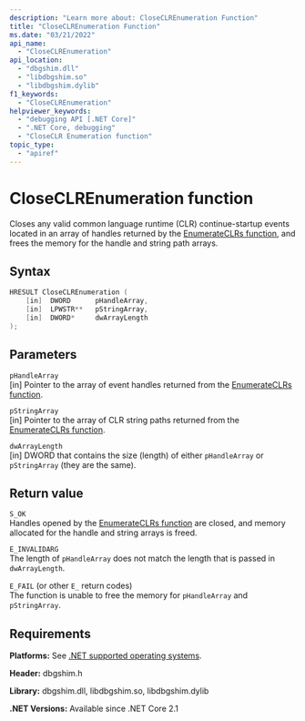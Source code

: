 ```yaml
---
description: "Learn more about: CloseCLREnumeration Function"
title: "CloseCLREnumeration Function"
ms.date: "03/21/2022"
api_name:
  - "CloseCLREnumeration"
api_location:
  - "dbgshim.dll"
  - "libdbgshim.so"
  - "libdbgshim.dylib"
f1_keywords:
  - "CloseCLREnumeration"
helpviewer_keywords:
  - "debugging API [.NET Core]"
  - ".NET Core, debugging"
  - "CloseCLR Enumeration function"
topic_type:
  - "apiref"
---
```

# CloseCLREnumeration function

Closes any valid common language runtime (CLR) continue-startup events located in an array of handles returned by the [EnumerateCLRs function](enumerateclrs-function.md), and frees the memory for the handle and string path arrays.

## Syntax

```cpp
HRESULT CloseCLREnumeration (
    [in]  DWORD      pHandleArray,
    [in]  LPWSTR**   pStringArray,
    [in]  DWORD*     dwArrayLength
);
```

## Parameters

 `pHandleArray`\
 [in] Pointer to the array of event handles returned from the [EnumerateCLRs function](enumerateclrs-function.md).

 `pStringArray`\
 [in] Pointer to the array of CLR string paths returned from the [EnumerateCLRs function](enumerateclrs-function.md).

 `dwArrayLength`\
 [in] DWORD that contains the size (length) of either `pHandleArray` or `pStringArray` (they are the same).

## Return value

 `S_OK`\
 Handles opened by the [EnumerateCLRs function](enumerateclrs-function.md) are closed, and memory allocated for the handle and string arrays is freed.

 `E_INVALIDARG`\
 The length of `pHandleArray` does not match the length that is passed in `dwArrayLength`.

 `E_FAIL` (or other `E_` return codes)\
 The function is unable to free the memory for `pHandleArray` and `pStringArray`.

## Requirements

 **Platforms:** See [.NET supported operating systems](https://github.com/dotnet/core/blob/main/os-lifecycle-policy.md).

 **Header:** dbgshim.h

 **Library:** dbgshim.dll, libdbgshim.so, libdbgshim.dylib

 **.NET Versions:** Available since .NET Core 2.1
